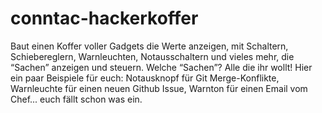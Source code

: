 # conntac-hackerkoffer
Baut einen Koffer voller Gadgets die Werte anzeigen, mit Schaltern, Schiebereglern, Warnleuchten, Notausschaltern und vieles mehr, die “Sachen” anzeigen und steuern. Welche “Sachen”? Alle die ihr wollt! Hier ein paar Beispiele für euch: Notausknopf für Git Merge-Konflikte, Warnleuchte für einen neuen Github Issue, Warnton für einen Email vom Chef... euch fällt schon was ein.
